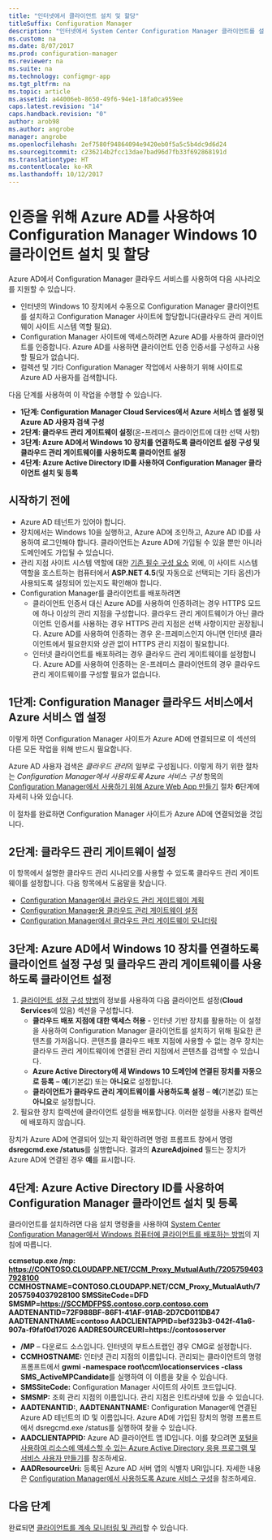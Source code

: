 ```yaml
---
title: "인터넷에서 클라이언트 설치 및 할당"
titleSuffix: Configuration Manager
description: "인터넷에서 System Center Configuration Manager 클라이언트를 설치 및 할당합니다."
ms.custom: na
ms.date: 8/07/2017
ms.prod: configuration-manager
ms.reviewer: na
ms.suite: na
ms.technology: configmgr-app
ms.tgt_pltfrm: na
ms.topic: article
ms.assetid: a44006eb-8650-49f6-94e1-18fa0ca959ee
caps.latest.revision: "14"
caps.handback.revision: "0"
author: arob98
ms.author: angrobe
manager: angrobe
ms.openlocfilehash: 2ef7580f94864094e9420eb0f5a5c5b4dc9d6d24
ms.sourcegitcommit: c236214b2fcc13dae7bad96d7fb33f692868191d
ms.translationtype: HT
ms.contentlocale: ko-KR
ms.lasthandoff: 10/12/2017
---
```

# <a name="install-and-assign-configuration-manager-windows-10-clients-using-azure-ad-for-authentication"></a>인증을 위해 Azure AD를 사용하여 Configuration Manager Windows 10 클라이언트 설치 및 할당

Azure AD에서 Configuration Manager 클라우드 서비스를 사용하여 다음 시나리오를 지원할 수 있습니다.

- 인터넷의 Windows 10 장치에서 수동으로 Configuration Manager 클라이언트를 설치하고 Configuration Manager 사이트에 할당합니다(클라우드 관리 게이트웨이 사이트 시스템 역할 필요).
- Configuration Manager 사이트에 액세스하려면 Azure AD를 사용하여 클라이언트를 인증합니다. Azure AD를 사용하면 클라이언트 인증 인증서를 구성하고 사용할 필요가 없습니다.
- 컬렉션 및 기타 Configuration Manager 작업에서 사용하기 위해 사이트로 Azure AD 사용자를 검색합니다.

다음 단계를 사용하여 이 작업을 수행할 수 있습니다.

- **1단계: Configuration Manager Cloud Services에서 Azure 서비스 앱 설정 및 Azure AD 사용자 검색 구성**
- **2단계: 클라우드 관리 게이트웨이 설정**(온-프레미스 클라이언트에 대한 선택 사항)
- **3단계: Azure AD에서 Windows 10 장치를 연결하도록 클라이언트 설정 구성 및 클라우드 관리 게이트웨이를 사용하도록 클라이언트 설정**
- **4단계: Azure Active Directory ID를 사용하여 Configuration Manager 클라이언트 설치 및 등록**


## <a name="before-you-start"></a>시작하기 전에

- Azure AD 테넌트가 있어야 합니다.
- 장치에서는 Windows 10을 실행하고, Azure AD에 조인하고, Azure AD ID를 사용하여 로그인해야 합니다. 클라이언트는 Azure AD에 가입될 수 있을 뿐만 아니라 도메인에도 가입될 수 있습니다.
- 관리 지점 사이트 시스템 역할에 대한 [기존 필수 구성 요소](/sccm/core/plan-design/configs/site-and-site-system-prerequisites) 외에, 이 사이트 시스템 역할을 호스트하는 컴퓨터에서 **ASP.NET 4.5**(및 자동으로 선택되는 기타 옵션)가 사용되도록 설정되어 있는지도 확인해야 합니다.
- Configuration Manager를 클라이언트를 배포하려면
    - 클라이언트 인증서 대신 Azure AD를 사용하여 인증하려는 경우 HTTPS 모드에 하나 이상의 관리 지점을 구성합니다.
        클라우드 관리 게이트웨이가 아닌 클라이언트 인증서를 사용하는 경우 HTTPS 관리 지점은 선택 사항이지만 권장됩니다. Azure AD를 사용하여 인증하는 경우 온-프레미스인지 아니면 인터넷 클라이언트에서 필요한지와 상관 없이 HTTPS 관리 지점이 필요합니다.
    - 인터넷 클라이언트를 배포하려는 경우 클라우드 관리 게이트웨이를 설정합니다. Azure AD를 사용하여 인증하는 온-프레미스 클라이언트의 경우 클라우드 관리 게이트웨이를 구성할 필요가 없습니다.


## <a name="step-1-set-up-the-azure-services-app-in-configuration-manager-cloud-services"></a>1단계: Configuration Manager 클라우드 서비스에서 Azure 서비스 앱 설정

이렇게 하면 Configuration Manager 사이트가 Azure AD에 연결되므로 이 섹션의 다른 모든 작업을 위해 반드시 필요합니다. 

Azure AD 사용자 검색은 *클라우드 관리*의 일부로 구성됩니다. 이렇게 하기 위한 절차는 *Configuration Manager에서 사용하도록 Azure 서비스 구성* 항목의 [Configuration Manager에서 사용하기 위해 Azure Web App 만들기](/sccm/core/servers/deploy/configure/Azure-services-wizard#webapp) 절차 **6**단계에 자세히 나와 있습니다.
    
이 절차를 완료하면 Configuration Manager 사이트가 Azure AD에 연결되었을 것입니다. 

## <a name="step-2-set-up-the-cloud-management-gateway"></a>2단계: 클라우드 관리 게이트웨이 설정

이 항목에서 설명한 클라우드 관리 시나리오를 사용할 수 있도록 클라우드 관리 게이트웨이를 설정합니다. 다음 항목에서 도움말을 찾습니다. 

- [Configuration Manager에서 클라우드 관리 게이트웨이 계획](/sccm/core/clients/manage/plan-cloud-management-gateway)
- [Configuration Manager용 클라우드 관리 게이트웨이 설정](/sccm/core/clients/manage/setup-cloud-management-gateway)
- [Configuration Manager에서 클라우드 관리 게이트웨이 모니터링](/sccm/core/clients/manage/monitor-clients-cloud-management-gateway)

## <a name="step-3-configure-client-settings-to-join-windows-10-devices-with-azure-ad-and-enable-clients-to-use-the-cloud-management-gateway"></a>3단계: Azure AD에서 Windows 10 장치를 연결하도록 클라이언트 설정 구성 및 클라우드 관리 게이트웨이를 사용하도록 클라이언트 설정

1.  [클라이언트 설정 구성 방법](/sccm/core/clients/deploy/configure-client-settings)의 정보를 사용하여 다음 클라이언트 설정(**Cloud Services**에 있음) 섹션을 구성합니다.
    - **클라우드 배포 지점에 대한 액세스 허용** - 인터넷 기반 장치를 활용하는 이 설정을 사용하여 Configuration Manager 클라이언트를 설치하기 위해 필요한 콘텐츠를 가져옵니다. 콘텐츠를 클라우드 배포 지점에 사용할 수 없는 경우 장치는 클라우드 관리 게이트웨이에 연결된 관리 지점에서 콘텐츠를 검색할 수 있습니다.
    - **Azure Active Directory에 새 Windows 10 도메인에 연결된 장치를 자동으로 등록** – **예**(기본값) 또는 **아니요**로 설정합니다.
    - **클라이언트가 클라우드 관리 게이트웨이를 사용하도록 설정** – **예**(기본값) 또는 **아니요**로 설정합니다.
2.  필요한 장치 컬렉션에 클라이언트 설정을 배포합니다. 이러한 설정을 사용자 컬렉션에 배포하지 않습니다.

장치가 Azure AD에 연결되어 있는지 확인하려면 명령 프롬프트 창에서 명령 **dsregcmd.exe /status**를 실행합니다. 결과의 **AzureAdjoined** 필드는 장치가 Azure AD에 연결된 경우 **예**를 표시합니다.


## <a name="step-4-install-and-register-the-configuration-manager-client-using-azure-active-directory-identity"></a>4단계: Azure Active Directory ID를 사용하여 Configuration Manager 클라이언트 설치 및 등록

클라이언트를 설치하려면 다음 설치 명령줄을 사용하여 [System Center Configuration Manager에서 Windows 컴퓨터에 클라이언트를 배포하는 방법](/sccm/core/clients/deploy/deploy-clients-to-windows-computers#a-namebkmkmanuala-how-to-install-clients-manually)의 지침에 따릅니다. 

**ccmsetup.exe /mp&#58; https://CONTOSO.CLOUDAPP.NET/CCM_Proxy_MutualAuth/72057594037928100 CCMHOSTNAME=CONTOSO.CLOUDAPP.NET/CCM_Proxy_MutualAuth/72057594037928100 SMSSiteCode=DFD SMSMP=https://SCCMDFPSS.contoso.corp.contoso.com AADTENANTID=72F988BF-86F1-41AF-91AB-2D7CD011DB47 AADTENANTNAME=contoso  AADCLIENTAPPID=bef323b3-042f-41a6-907a-f9faf0d17026 AADRESOURCEURI=https://contososerver**

- **/MP** – 다운로드 소스입니다. 인터넷의 부트스트랩인 경우 CMG로 설정합니다.
- **CCMHOSTNAME:** 인터넷 관리 지점의 이름입니다. 관리되는 클라이언트의 명령 프롬프트에서 **gwmi -namespace root\ccm\locationservices -class SMS_ActiveMPCandidate**를 실행하여 이 이름을 찾을 수 있습니다.
- **SMSSiteCode:** Configuration Manager 사이트의 사이트 코드입니다.
- **SMSMP:** 조회 관리 지점의 이름입니다. 관리 지점은 인트라넷에 있을 수 있습니다.
- **AADTENANTID:**, **AADTENANTNAME:** Configuration Manager에 연결된 Azure AD 테넌트의 ID 및 이름입니다. Azure AD에 가입된 장치의 명령 프롬프트에서 dsregcmd.exe /status를 실행하여 찾을 수 있습니다.
- **AADCLIENTAPPID:** Azure AD 클라이언트 앱 ID입니다. 이를 찾으려면 [포털을 사용하여 리소스에 액세스할 수 있는 Azure Active Directory 응용 프로그램 및 서비스 사용자 만들기](https://docs.microsoft.com/azure/azure-resource-manager/resource-group-create-service-principal-portal#get-application-id-and-authentication-key)를 참조하세요.
- **AADResourceUri:** 등록된 Azure AD 서버 앱의 식별자 URI입니다. 자세한 내용은 [Configuration Manager에서 사용하도록 Azure 서비스 구성](/sccm/core/servers/deploy/configure/azure-services-wizard)을 참조하세요.




## <a name="next-steps"></a>다음 단계

완료되면 [클라이언트를 계속 모니터링 및 관리](/sccm/core/clients/manage/monitor-clients)할 수 있습니다.
